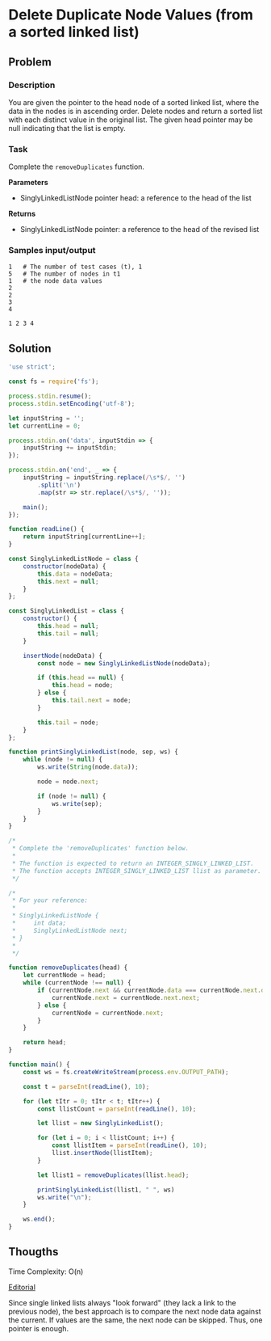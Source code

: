 # Delete Duplicate Node Values (from a sorted linked list)

## Problem

### Description

You are given the pointer to the head node of a sorted linked list, where the data in the nodes is in ascending order. Delete nodes and return a sorted list with each distinct value in the original list. The given head pointer may be null indicating that the list is empty.

### Task

Complete the `removeDuplicates` function.

**Parameters**

- SinglyLinkedListNode pointer head: a reference to the head of the list

**Returns**

- SinglyLinkedListNode pointer: a reference to the head of the revised list

### Samples input/output

```
1   # The number of test cases (t), 1
5   # The number of nodes in t1
1   # the node data values
2
2
3
4
```
```
1 2 3 4 
```

## Solution

```js
'use strict';

const fs = require('fs');

process.stdin.resume();
process.stdin.setEncoding('utf-8');

let inputString = '';
let currentLine = 0;

process.stdin.on('data', inputStdin => {
    inputString += inputStdin;
});

process.stdin.on('end', _ => {
    inputString = inputString.replace(/\s*$/, '')
        .split('\n')
        .map(str => str.replace(/\s*$/, ''));

    main();
});

function readLine() {
    return inputString[currentLine++];
}

const SinglyLinkedListNode = class {
    constructor(nodeData) {
        this.data = nodeData;
        this.next = null;
    }
};

const SinglyLinkedList = class {
    constructor() {
        this.head = null;
        this.tail = null;
    }

    insertNode(nodeData) {
        const node = new SinglyLinkedListNode(nodeData);

        if (this.head == null) {
            this.head = node;
        } else {
            this.tail.next = node;
        }

        this.tail = node;
    }
};

function printSinglyLinkedList(node, sep, ws) {
    while (node != null) {
        ws.write(String(node.data));

        node = node.next;

        if (node != null) {
            ws.write(sep);
        }
    }
}

/*
 * Complete the 'removeDuplicates' function below.
 *
 * The function is expected to return an INTEGER_SINGLY_LINKED_LIST.
 * The function accepts INTEGER_SINGLY_LINKED_LIST llist as parameter.
 */

/*
 * For your reference:
 *
 * SinglyLinkedListNode {
 *     int data;
 *     SinglyLinkedListNode next;
 * }
 *
 */

function removeDuplicates(head) {
    let currentNode = head;
    while (currentNode !== null) {
        if (currentNode.next && currentNode.data === currentNode.next.data) {
            currentNode.next = currentNode.next.next;
        } else {
            currentNode = currentNode.next;
        }
    }

    return head;
}

function main() {
    const ws = fs.createWriteStream(process.env.OUTPUT_PATH);

    const t = parseInt(readLine(), 10);

    for (let tItr = 0; tItr < t; tItr++) {
        const llistCount = parseInt(readLine(), 10);

        let llist = new SinglyLinkedList();

        for (let i = 0; i < llistCount; i++) {
            const llistItem = parseInt(readLine(), 10);
            llist.insertNode(llistItem);
        }

        let llist1 = removeDuplicates(llist.head);

        printSinglyLinkedList(llist1, " ", ws)
        ws.write("\n");
    }

    ws.end();
}
```

## Thougths

Time Complexity:
O(n)

[Editorial](https://www.hackerrank.com/challenges/delete-duplicate-value-nodes-from-a-sorted-linked-list/editorial)

Since single linked lists always "look forward" (they lack a link to the previous node), the best approach is to compare the next node data against the current. If values are the same, the next node can be skipped. Thus, one pointer is enough.
